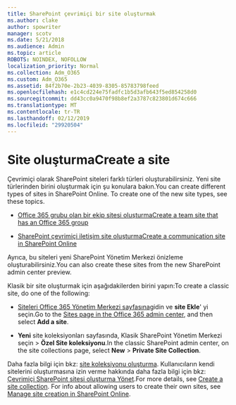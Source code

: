 ```yaml
---
title: SharePoint çevrimiçi bir site oluşturmak
ms.author: clake
author: spowriter
manager: scotv
ms.date: 5/21/2018
ms.audience: Admin
ms.topic: article
ROBOTS: NOINDEX, NOFOLLOW
localization_priority: Normal
ms.collection: Adm_O365
ms.custom: Adm_O365
ms.assetid: 84f2b70e-2b23-4039-8305-85783798feed
ms.openlocfilehash: e1c4cd224e75fadfc1b5d3afb643f5ed854258d0
ms.sourcegitcommit: dd43cc0a9470f98b8ef2a3787c823801d674c666
ms.translationtype: MT
ms.contentlocale: tr-TR
ms.lasthandoff: 02/12/2019
ms.locfileid: "29920504"
---
```

# <a name="create-a-site"></a><span data-ttu-id="0d23f-102">Site oluşturma</span><span class="sxs-lookup"><span data-stu-id="0d23f-102">Create a site</span></span>

<span data-ttu-id="0d23f-p101">Çevrimiçi olarak SharePoint siteleri farklı türleri oluşturabilirsiniz. Yeni site türlerinden birini oluşturmak için şu konulara bakın.</span><span class="sxs-lookup"><span data-stu-id="0d23f-p101">You can create different types of sites in SharePoint Online. To create one of the new site types, see these topics.</span></span>
  
- [<span data-ttu-id="0d23f-105">Office 365 grubu olan bir ekip sitesi oluşturma</span><span class="sxs-lookup"><span data-stu-id="0d23f-105">Create a team site that has an Office 365 group</span></span>](https://go.microsoft.com/fwlink/?linkid=866292)
    
- [<span data-ttu-id="0d23f-106">SharePoint çevrimiçi iletişim site oluşturma</span><span class="sxs-lookup"><span data-stu-id="0d23f-106">Create a communication site in SharePoint Online</span></span>](https://go.microsoft.com/fwlink/?linkid=866294)
    
<span data-ttu-id="0d23f-107">Ayrıca, bu siteleri yeni SharePoint Yönetim Merkezi önizleme oluşturabilirsiniz.</span><span class="sxs-lookup"><span data-stu-id="0d23f-107">You can also create these sites from the new SharePoint admin center preview.</span></span>
  
<span data-ttu-id="0d23f-108">Klasik bir site oluşturmak için aşağıdakilerden birini yapın:</span><span class="sxs-lookup"><span data-stu-id="0d23f-108">To create a classic site, do one of the following:</span></span>
  
- <span data-ttu-id="0d23f-109">[Siteleri Office 365 Yönetim Merkezi sayfasına](https://portal.office.com/adminportal/home#/SitesList)gidin ve **site Ekle**' yi seçin.</span><span class="sxs-lookup"><span data-stu-id="0d23f-109">Go to the [Sites page in the Office 365 admin center](https://portal.office.com/adminportal/home#/SitesList), and then select **Add a site**.</span></span>
    
- <span data-ttu-id="0d23f-110">**Yeni** site koleksiyonları sayfasında, Klasik SharePoint Yönetim Merkezi seçin \> **Özel Site koleksiyonu**.</span><span class="sxs-lookup"><span data-stu-id="0d23f-110">In the classic SharePoint admin center, on the site collections page, select **New** \> **Private Site Collection**.</span></span>
    
<span data-ttu-id="0d23f-p102">Daha fazla bilgi için bkz: [site koleksiyonu oluşturma](https://go.microsoft.com/fwlink/?linkid=866295). Kullanıcıların kendi sitelerini oluşturmasına izin verme hakkında daha fazla bilgi için bkz: [Çevrimiçi SharePoint sitesi oluşturma Yönet](https://go.microsoft.com/fwlink/?linkid=866296).</span><span class="sxs-lookup"><span data-stu-id="0d23f-p102">For more details, see [Create a site collection](https://go.microsoft.com/fwlink/?linkid=866295). For info about allowing users to create their own sites, see [Manage site creation in SharePoint Online](https://go.microsoft.com/fwlink/?linkid=866296).</span></span>
  

